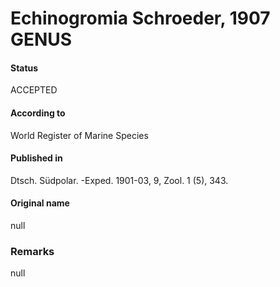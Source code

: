 Echinogromia Schroeder, 1907 GENUS
=======

#### Status
ACCEPTED

#### According to
World Register of Marine Species

#### Published in
Dtsch. Südpolar. -Exped. 1901-03, 9, Zool. 1 (5), 343.

#### Original name
null

### Remarks
null